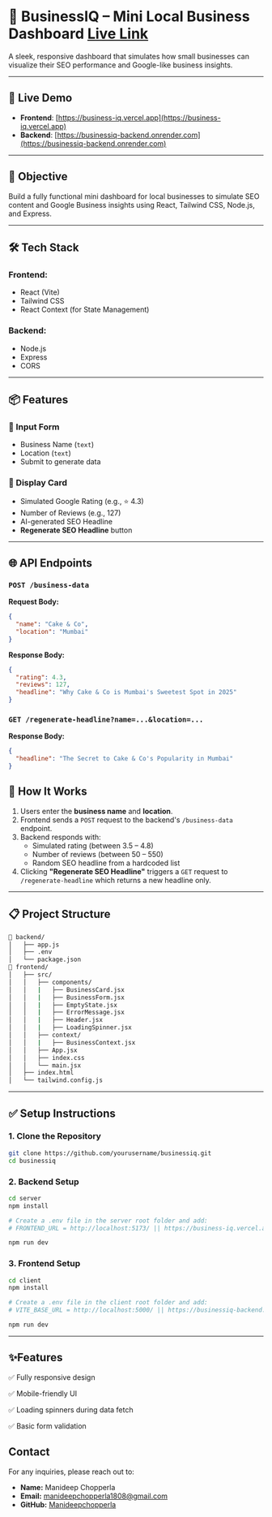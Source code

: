 # 🧠 BusinessIQ – Mini Local Business Dashboard [Live Link](https://business-iq.vercel.app)

A sleek, responsive dashboard that simulates how small businesses can visualize their SEO performance and Google-like business insights.

---

## 🚀 Live Demo

- **Frontend**: [https://business-iq.vercel.app](https://business-iq.vercel.app)
- **Backend**: [https://businessiq-backend.onrender.com](https://businessiq-backend.onrender.com)

---

## 🎯 Objective

Build a fully functional mini dashboard for local businesses to simulate SEO content and Google Business insights using React, Tailwind CSS, Node.js, and Express.

---

## 🛠️ Tech Stack

### Frontend:
- React (Vite)
- Tailwind CSS
- React Context (for State Management)

### Backend:
- Node.js
- Express
- CORS

---

## 📦 Features

### 🔹 Input Form
- Business Name (`text`)
- Location (`text`)
- Submit to generate data

### 🔹 Display Card
- Simulated Google Rating (e.g., ⭐ 4.3)
- Number of Reviews (e.g., 127)
- AI-generated SEO Headline
- **Regenerate SEO Headline** button

---

## 🌐 API Endpoints

### `POST /business-data`

**Request Body:**
```json
{
  "name": "Cake & Co",
  "location": "Mumbai"
}
```
**Response Body:**
```json
{
  "rating": 4.3,
  "reviews": 127,
  "headline": "Why Cake & Co is Mumbai's Sweetest Spot in 2025"
}
```
### `GET /regenerate-headline?name=...&location=...`
**Response Body:**
```json
{
  "headline": "The Secret to Cake & Co's Popularity in Mumbai"
}
```

## 🧪 How It Works

1. Users enter the **business name** and **location**.
2. Frontend sends a `POST` request to the backend's `/business-data` endpoint.
3. Backend responds with:
   - Simulated rating (between 3.5 – 4.8)
   - Number of reviews (between 50 – 550)
   - Random SEO headline from a hardcoded list
4. Clicking **"Regenerate SEO Headline"** triggers a `GET` request to `/regenerate-headline` which returns a new headline only.

---

## 📋 Project Structure

```bash
📁 backend/
│   ├── app.js
│   ├── .env
│   └── package.json
📁 frontend/
│   ├── src/
│   │   ├── components/
│   │   |   ├── BusinessCard.jsx
│   │   |   ├── BusinessForm.jsx
│   │   |   ├── EmptyState.jsx
│   │   |   ├── ErrorMessage.jsx
│   │   |   ├── Header.jsx
│   │   |   ├── LoadingSpinner.jsx
│   │   ├── context/
│   │   |   ├── BusinessContext.jsx
│   │   ├── App.jsx
│   │   ├── index.css
│   │   └── main.jsx
│   ├── index.html
│   └── tailwind.config.js
```

---

## ✅ Setup Instructions

### 1. Clone the Repository
```bash
git clone https://github.com/yourusername/businessiq.git
cd businessiq
```
### 2. Backend Setup
```bash
cd server
npm install

# Create a .env file in the server root folder and add:
# FRONTEND_URL = http://localhost:5173/ || https://business-iq.vercel.app/

npm run dev
```
### 3. Frontend Setup
```bash
cd client
npm install

# Create a .env file in the client root folder and add:
# VITE_BASE_URL = http://localhost:5000/ || https://businessiq-backend.onrender.com/

npm run dev
```
---

## ✨Features
  ✅ Fully responsive design
  
  ✅ Mobile-friendly UI
  
  ✅ Loading spinners during data fetch
  
  ✅ Basic form validation


## Contact

For any inquiries, please reach out to:

- **Name:** Manideep Chopperla
- **Email:** [manideepchopperla1808@gmail.com](mailto:manideepchopperla1808@gmail.com)
- **GitHub:** [Manideepchopperla](https://github.com/Manideepchopperla)



